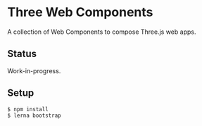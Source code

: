 # Three Web Components

A collection of Web Components to compose Three.js web apps.

## Status

Work-in-progress.

## Setup

    $ npm install
    $ lerna bootstrap
